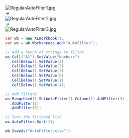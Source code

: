 ![RegularAutoFilter1.jpg](http://download-codeplex.sec.s-msft.com/Download?ProjectName=closedxml&DownloadId=301320 "RegularAutoFilter1.jpg")  
->  
![RegularAutoFilter2.jpg](http://download-codeplex.sec.s-msft.com/Download?ProjectName=closedxml&DownloadId=301321 "RegularAutoFilter2.jpg")  
->  
![RegularAutoFilter3.jpg](http://download-codeplex.sec.s-msft.com/Download?ProjectName=closedxml&DownloadId=301322 "RegularAutoFilter3.jpg")  

```c#
var wb = new XLWorkbook();
var ws = wb.Worksheets.Add("AutoFilter");

// Add a bunch of strings to filter
ws.Cell("A1").SetValue("Numbers")
  .CellBelow().SetValue(2)
  .CellBelow().SetValue(3)
  .CellBelow().SetValue(3)
  .CellBelow().SetValue(5)
  .CellBelow().SetValue(1)
  .CellBelow().SetValue(4);

// Add filters
ws.RangeUsed().SetAutoFilter().Column(1).AddFilter(3)
  .AddFilter(1)
  .AddFilter(5);

// Sort the filtered list
ws.AutoFilter.Sort(1);

wb.SaveAs("AutoFilter.xlsx");
```
